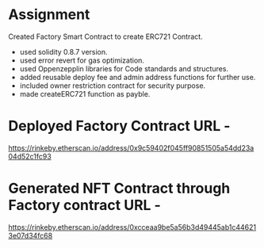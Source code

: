 # Assignment

Created Factory Smart Contract to create ERC721 Contract.
- used solidity 0.8.7 version.
- used error revert for gas optimization.
- used Oppenzepplin libraries for Code standards and structures.
- added reusable deploy fee and admin address functions for further use.
- included owner restriction contract for security purpose.
- made createERC721 function as payble.

# Deployed Factory Contract URL - 
https://rinkeby.etherscan.io/address/0x9c59402f045ff90851505a54dd23a04d52c1fc93

# Generated NFT Contract through Factory contract URL -
https://rinkeby.etherscan.io/address/0xcceaa9be5a56b3d49445ab1c446213e07d34fc68
